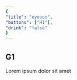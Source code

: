 ```yaml
---
{
"title": "eyoooo",
"buttons": ["H1"],
"drink": "false"
}
---
```


## G1

Lorem ipsum dolor sit amet